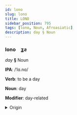 ```yaml
---
id: lono
slug: lono
title: LONO
sidebar_position: 795
tags: [lono, Noun, Afroasiatic]
description: day § Noun
---
```


### lono&emsp;<span kind="abugida">ʓƨ</span>

*day* **§** Noun

**IPA**: /ˈlɑ.nɑ/

**Verb**: to be a day

**Noun**: day

**Modifier**: day-related

<details>
    <summary>Origin</summary>
    Hausa rānā /ɽáː.náː/<br/>
    <em>Afroasiatic Language Family</em>
</details>
